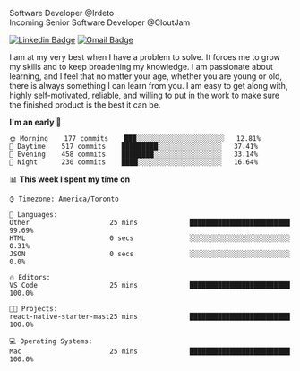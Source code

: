 Software Developer @Irdeto
<br />
Incoming Senior Software Developer @CloutJam

[![Linkedin Badge](https://img.shields.io/badge/-Jesse%20Okeya-6633cc?style=flat-square&logo=Linkedin&logoColor=white&link=https://www.linkedin.com/in/jesse-okeya-45a38510a/)](https://www.linkedin.com/in/jesse-okeya-45a38510a/) 
[![Gmail Badge](https://img.shields.io/badge/-jesseokeya@gmail.com-6633cc?style=flat-square&logo=Gmail&logoColor=white&link=mailto:jesseokeya@gmail.com)](mailto:jesseokeya@gmail.com)

I am at my very best when I have a problem to solve. It forces me to grow my skills and to keep broadening my knowledge. I am passionate about learning, and I feel that no matter your age, whether you are young or old, there is always something I can learn from you. I am easy to get along with, highly self-motivated, reliable, and willing to put in the work to make sure the finished product is the best it can be.

<!--START_SECTION:waka-->
**I'm an early 🐤** 

```text
🌞 Morning    177 commits    ███░░░░░░░░░░░░░░░░░░░░░░   12.81% 
🌆 Daytime    517 commits    █████████░░░░░░░░░░░░░░░░   37.41% 
🌃 Evening    458 commits    ████████░░░░░░░░░░░░░░░░░   33.14% 
🌙 Night      230 commits    ████░░░░░░░░░░░░░░░░░░░░░   16.64%

```


📊 **This week I spent my time on** 

```text
⌚︎ Timezone: America/Toronto

💬 Languages: 
Other                    25 mins             █████████████████████████   99.69% 
HTML                     0 secs              ░░░░░░░░░░░░░░░░░░░░░░░░░   0.31% 
JSON                     0 secs              ░░░░░░░░░░░░░░░░░░░░░░░░░   0.0%

🔥 Editors: 
VS Code                  25 mins             █████████████████████████   100.0%

🐱‍💻 Projects: 
react-native-starter-mast25 mins             █████████████████████████   100.0%

💻 Operating Systems: 
Mac                      25 mins             █████████████████████████   100.0%

```


<!--END_SECTION:waka-->
